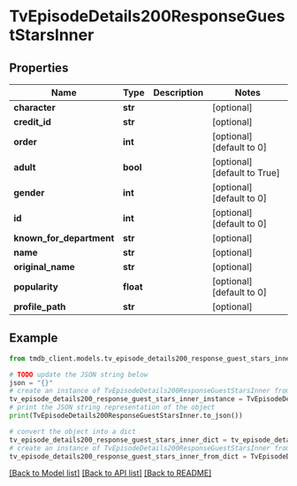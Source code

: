 # TvEpisodeDetails200ResponseGuestStarsInner


## Properties

Name | Type | Description | Notes
------------ | ------------- | ------------- | -------------
**character** | **str** |  | [optional] 
**credit_id** | **str** |  | [optional] 
**order** | **int** |  | [optional] [default to 0]
**adult** | **bool** |  | [optional] [default to True]
**gender** | **int** |  | [optional] [default to 0]
**id** | **int** |  | [optional] [default to 0]
**known_for_department** | **str** |  | [optional] 
**name** | **str** |  | [optional] 
**original_name** | **str** |  | [optional] 
**popularity** | **float** |  | [optional] [default to 0]
**profile_path** | **str** |  | [optional] 

## Example

```python
from tmdb_client.models.tv_episode_details200_response_guest_stars_inner import TvEpisodeDetails200ResponseGuestStarsInner

# TODO update the JSON string below
json = "{}"
# create an instance of TvEpisodeDetails200ResponseGuestStarsInner from a JSON string
tv_episode_details200_response_guest_stars_inner_instance = TvEpisodeDetails200ResponseGuestStarsInner.from_json(json)
# print the JSON string representation of the object
print(TvEpisodeDetails200ResponseGuestStarsInner.to_json())

# convert the object into a dict
tv_episode_details200_response_guest_stars_inner_dict = tv_episode_details200_response_guest_stars_inner_instance.to_dict()
# create an instance of TvEpisodeDetails200ResponseGuestStarsInner from a dict
tv_episode_details200_response_guest_stars_inner_from_dict = TvEpisodeDetails200ResponseGuestStarsInner.from_dict(tv_episode_details200_response_guest_stars_inner_dict)
```
[[Back to Model list]](../README.md#documentation-for-models) [[Back to API list]](../README.md#documentation-for-api-endpoints) [[Back to README]](../README.md)


